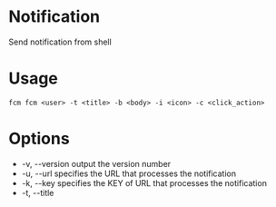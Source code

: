 # Notification
Send notification from shell

# Usage

```shell
fcm fcm <user> -t <title> -b <body> -i <icon> -c <click_action>
```
# Options

- -v, --version                      output the version number
- -u, --url <url>                    specifies the URL that processes the notification
- -k, --key <key>                    specifies the KEY of URL that processes the notification
- -t, --title <title>                specifies the parameter title of the notification
- -b, --body <body>                  specifies the parameter body of the notification
- -i, --icon <icon>                  specifies the parameter icon of the notification
- -c, --click_action <click_action>  specifies the parameter click_action of the notification
- -h, --help                         output usage information

# Commands

## send

send a notification to a specific customer

### Usage

send [options] <user>

### Options

- -v, --version                      output the version number
- -u, --url <url>                    specifies the URL that processes the notification
- -k, --key <key>                    specifies the KEY of URL that processes the notification
- -t, --title <title>                specifies the parameter title of the notification
- -b, --body <body>                  specifies the parameter body of the notification
- -i, --icon <icon>                  specifies the parameter icon of the notification
- -c, --click_action <click_action>  specifies the parameter click_action of the notification
- -h, --help                         output usage information

### Examples:

```shell
fcm send de20eecb-fd22-4d0b-b5f9-45a7379bd55d -u 'URL process notificacion' -t 'title of the notification' -b 'body of the notification' -i 'URL icono'
```

```shell
fcm send de20eecb-fd22-4d0b-b5f9-45a7379bd55d -u 'URL process notificacion' -k '4d0b-b5f9' -t 'title of the notification' -b 'body of the notification' -i 'URL icono'
```

```shell
fcm send de20eecb-fd22-4d0b-b5f9-45a7379bd55d -u 'URL process notificacion' -t 'title of the notification' -b 'body of the notification' -i 'URL icono' -c 'URL action'
```
